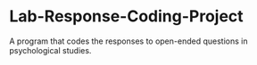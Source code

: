 # Lab-Response-Coding-Project
A program that codes the responses to open-ended questions in psychological studies. 
